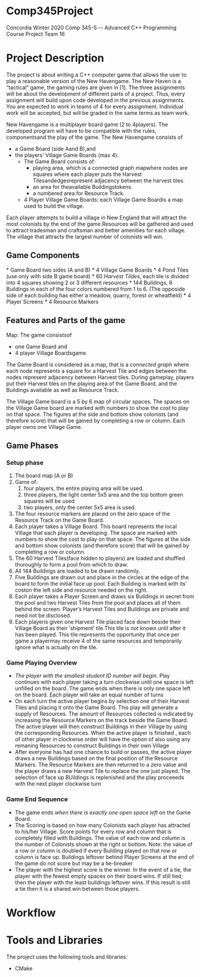 # Comp345Project
Concordia Winter 2020 Comp 345-S -- Advanced C++ Programming Course Project
Team 16         

# Project Description
The project is about writing a C++ computer game that allows the user to play a reasonable version of the New Havengame. The New Haven is a “tactical” game, the gaming rules are given in [1]. The three assignments will be about the development of different parts of a project. Thus, every assignment will build upon code developed in the previous assignments. You are expected to work in teams of 4 for every assignment. Individual work will be accepted, but will be graded in the same terms as team work.

New Havengame is a multiplayer board game (2 to 4players). The developed program will have to be compatible with the rules, componentsand the play of the game. The New Havengame consists of 
* a Game Board (side Aand B),and 
* the players’ Village Game Boards (max 4).
  * The Game Board consists of:
    * playing area, which is a connected graph mapwhere nodes are squares where each player puts the Harvest       
    Tilesandedgesrepresent adjacency between the harvest tiles.
    * an area for theavailable Buildingstokens.
    * a numbered area for Resource Track.
  * 4 Player Village Game Boards: each Village Game Boardis a map used to build the village. 
  
Each player attempts to build a village in New England that will attract the most colonists by the end of the game.Resources will be gathered and used to attract tradesman and craftsman and better amenities for each village. The village that attracts the largest number of colonists will win.


<h2>Game Components</h2>
 * Game Board two sides (A and B)
 * 4 Village Game Boards
 * 4 Pond Tiles (use only with side B game board)
 * 60 <em>Harvest Tildes</em>, each tile is divided into 4 squares showing 2 or 3 different resources
 * 144 Buildings, 6 Buildings in each of the four colors numbered from 1 to 6. (The opposide side of each building has either a meadow, quarry, forest or wheatfield)
 * 4 Player Screens
 * 4 Resource Markers

<h2>Features and Parts of the game</h2>

Map: The game consistsof 
* one Game Board and 
* 4 player Village Boardsgame. 

The Game Board is considered as a map, that is a <em> connected graph</em> where each node represents a square for a Harvest Tile and edges between the nodes represent adjacency between Harvest tiles. During gameplay, players put their Harvest tiles on the playing area of the Game Board, and the Buildings available as well as Resource Track.

The Village Game board is a 5 by 6 map of circular spaces. The spaces on the Village Game board are marked with numbers to show the cost to play on that space. The figures at the side and bottom show colonists (and therefore score) that will be gained by completing a row or column. Each player owns one Village Game.

<h2> Game Phases </h2>
    <h3>Setup phase</h3>
    <ol>
    <li> The board map (A or B)</li>
      <li> Game of: 
        <ol>
          <li> four players, the entire playing area will be used.</li>
          <li> three players, the light center 5x5 area and the top bottom green squares will be used </li>
          <li> two players, only the center 5x5 area is used. </li>
        </ol>
        <li> The four resource markers are placed on the zero space of the Resource Track on the Game Board. </li>
        <li>Each player takes a Village Board. This board represents the local Village that each player is developing.
        The space are marked with numbers to show the cost to play on that space. The figures at the side and bottom    
        show colonists (and therefore score) that will be gained by completing a row or column.</li>
      <li>The 60 Harvest Tiles(face hidden to players) are loaded and shuffled thoroughly to form a pool from which to   
        draw.</li>
      <li>All 144 Buildings are loaded to be drawn randomly. </li>
      <li>Five Buildings are drawn out and place in the circles at the edge of the board to form the initial face up 
        pool. Each Building is marked with its’ coston  the  left  side  and  resource needed on the right.</li>
      <li>Each player takes a Player Screen and draws six Buildings in secret from the pool and two Harvest Tiles from  
        the  pool  and  places  all  of  them  behind  the  screen. Player’s Harvest Tiles and Buildings are private 
        and need not be disclosed.</li>
      <li>Each playeris given one Harvest Tile placed face down beside their Village Board as their ‘shipment’ 
        tile.This tile is not known until after it has been played. This tile represents the opportunity that once  
        per game a playermay receive  4 of the same resources and temporarily ignore what is actually on the 
        tile.</li>
      </ol></li>
      <h3>Game Playing Overview</h3>
      <ul>
        <li><em>The player with the smallest student ID number will begin.</em> Play continues with each player taking 
          a turn clockwise until one space is left unfilled on the board. The game ends when there is only one space 
          left on the board. Each player will take an equal number of turns</li>
        <li>On each turn the active player begins by selection one of their Harvest Tiles and placing it onto the Game 
          Board. This play will generate a supply of Resources. The amount of Resources collected is indicated by 
          increasing the Resource Markers on the track beside the Game Board. The active player will then construct 
          Buildings in their Village by using the corresponding Resources. When the active player is finished , each 
          of other player in clockwise order will have the option of also using any remaning Resources to construct 
          Buildings in their own Village</li>
        <li>After everyone has had one chance to build or passes, the active player draws a new Buildings based on the 
          final position of the Resource Markers. The Resource Markers are then returned to a zero value and the 
          player draws a new Harvest Tile to replace the one just played. The selection of face up BUildings is 
          replenished and the play proceeeds with the next player clockwise turn</li>
      </ul>
    
  <h3>Game End Sequence</h3>
    <ul>
      <li>The game ends <em>when there is exactly one open space left</em> on the Game Board.</li>
      <li>The Scoring  is  based  on  how  many  Colonists  each  player  has  attracted  to  his/her  Village. Score  
        points for  every  row  and column  that  is  completely filled  with  Buildings.  The  value  of each row and 
        column is the number of Colonists shown at the right or bottom. Note: the value of  a  row  or  column  is 
        doubled  if  every Building  played  on  that  row  or  column  is  face  up. Buildings leftover behind Player 
        Screens at the end of the game do not score but may be a tie-breaker</li>
      <li>The player with the highest score is the winner. In the event of a tie, the player with the fewest empty 
        spaces on their board wins. If still tied, then the player with the least buildings leftover wins. If this 
        result is still a tie then it is a shared win between those players.
      </li>
    </ul>

# Workflow
# Tools and Libraries
The project uses the following tools and libraries:
* CMake
